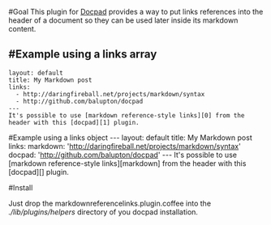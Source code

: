 #Goal
This plugin for [Docpad](http://github.com/balupton/docpad) provides a way to put links references into the header of a document so they can be used later inside its markdown content.

#Example using a links array
---
	layout: default
	title: My Markdown post
	links:
	  - http://daringfireball.net/projects/markdown/syntax
	  - http://github.com/balupton/docpad
	---
	It's possible to use [markdown reference-style links][0] from the header with this [docpad][1] plugin.

#Example using a links object
	---
	layout: default
	title: My Markdown post
	links:
	  markdown: 'http://daringfireball.net/projects/markdown/syntax'
	  docpad: 'http://github.com/balupton/docpad'
	---
	It's possible to use [markdown reference-style links][markdown] from the header with this [docpad][] plugin.

#Install

Just drop the markdownreferencelinks.plugin.coffee into the *./lib/plugins/helpers* directory of you docpad installation.
